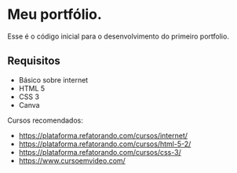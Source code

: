 # Meu portfólio.

Esse é o código inicial para o desenvolvimento do primeiro portfolio.

## Requisitos

- Básico sobre internet
- HTML 5
- CSS 3
- Canva

Cursos recomendados:
- https://plataforma.refatorando.com/cursos/internet/
- https://plataforma.refatorando.com/cursos/html-5-2/
- https://plataforma.refatorando.com/cursos/css-3/
- https://www.cursoemvideo.com/
